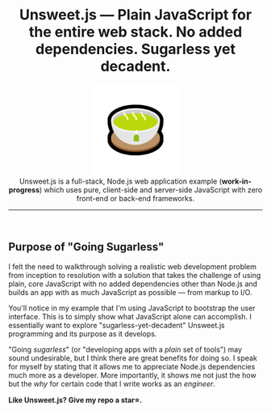 <h1 align="center">Unsweet.js — Plain JavaScript for the entire web stack. No added dependencies. Sugarless yet decadent. </h1>

<p align="center">
<img src="unsweet-tea.png" alt="unsweet-tea" width="180px" height="180px"/><br>
Unsweet.js is a full-stack, Node.js web application example (<b>work-in-progress</b>) which uses pure, client-side and server-side JavaScript with zero front-end or back-end frameworks.
</p>

<hr>
<br>

## Purpose of "Going Sugarless"
I felt the need to walkthrough solving a realistic web development problem from inception to resolution with a solution that takes the challenge of using plain, core JavaScript with no added dependencies other than Node.js and builds an app with as much JavaScript as possible — from markup to I/O. 

You'll notice in my example that I'm using JavaScript to bootstrap the user interface. This is to simply show what JavaScript alone can accomplish. I essentially want to explore "sugarless-yet-decadent" Unsweet.js programming and its purpose as it develops.

"Going *sugarless*" (or "developing apps with a *plain* set of tools") may sound undesirable, but I think there are great benefits for doing so. I speak for myself by stating that it allows me to appreciate Node.js dependencies much more as a developer. More importantly, it shows me not just the how but the *why* for certain code that I write works as an *engineer*. 

**Like Unsweet.js? Give my repo a star⭐.**
